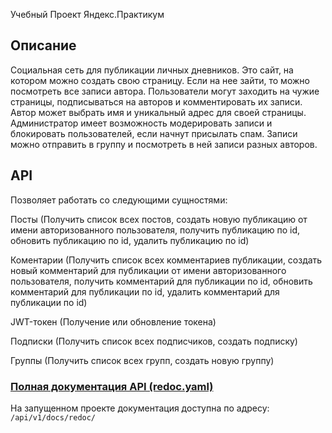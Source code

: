 Учебный Проект Яндекс.Практикум
## Описание

Социальная сеть для публикации личных дневников.
Это сайт, на котором можно создать свою страницу. Если на нее зайти, то можно посмотреть все записи автора.
Пользователи могут заходить на чужие страницы, подписываться на авторов и комментировать их записи.
Автор может выбрать имя и уникальный адрес для своей страницы.
Администратор имеет возможность модерировать записи и блокировать пользователей, если начнут присылать спам.
Записи можно отправить в группу и посмотреть в ней записи разных авторов.


## API

Позволяет работать со следующими сущностями:

Посты (Получить список всех постов, создать новую публикацию от имени авторизованного пользователя, получить публикацию по id, обновить публикацию по id, удалить публикацию по id)

Коментарии (Получить список всех комментариев публикации, создать новый комментарий для публикации от имени авторизованного пользователя, получить комментарий для публикации по id, обновить комментарий для публикации по id, удалить комментарий для публикации по id)

JWT-токен (Получение или обновление токена)

Подписки (Получить список всех подписчиков, создать подписку)

Группы (Получить список всех групп, создать новую группу)

### [Полная документация API (redoc.yaml)](https://github.com/BolshakovAndrey/api_final_yatube/blob/master/static/redoc.yaml)

На запущенном проекте документация доступна по адресу:
```/api/v1/docs/redoc/```

